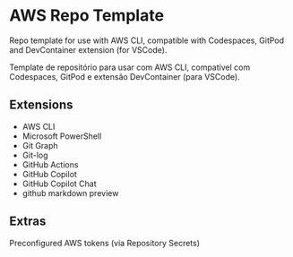 # AWS Repo Template

Repo template for use with AWS CLI, compatible with Codespaces, GitPod and DevContainer extension (for VSCode).

Template de repositório para usar com AWS CLI, compatível com Codespaces, GitPod e extensão DevContainer (para VSCode).

## Extensions
* AWS CLI
* Microsoft PowerShell
* Git Graph
* Git-log
* GitHub Actions
* GitHub Copilot
* GitHub Copilot Chat
* github markdown preview

## Extras
Preconfigured AWS tokens (via Repository Secrets)